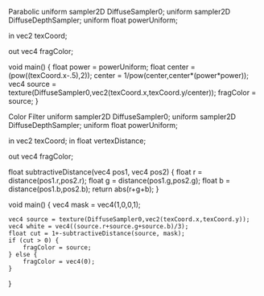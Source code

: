 Parabolic
uniform sampler2D DiffuseSampler0;
uniform sampler2D DiffuseDepthSampler;
uniform float powerUniform;

in vec2 texCoord;

out vec4 fragColor;

void main() {
    float power = powerUniform;
    float center = (pow((texCoord.x-.5),2));
    center = 1/pow(center,center*(power*power));
    vec4 source = texture(DiffuseSampler0,vec2(texCoord.x,texCoord.y/center));
    fragColor = source;
}


Color Filter
uniform sampler2D DiffuseSampler0;
uniform sampler2D DiffuseDepthSampler;
uniform float powerUniform;

in vec2 texCoord;
in float vertexDistance;

out vec4 fragColor;

float subtractiveDistance(vec4 pos1, vec4 pos2) {
    float r = distance(pos1.r,pos2.r);
    float g = distance(pos1.g,pos2.g);
    float b = distance(pos1.b,pos2.b);
    return abs(r+g+b);
}

void main() {
    vec4 mask = vec4(1,0,0,1);

    vec4 source = texture(DiffuseSampler0,vec2(texCoord.x,texCoord.y));
    vec4 white = vec4((source.r+source.g+source.b)/3);
    float cut = 1+-subtractiveDistance(source, mask);
    if (cut > 0) {
        fragColor = source;
    } else {
        fragColor = vec4(0);
    }
}
